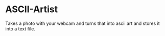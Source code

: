 # ASCII-Artist

Takes a photo with your webcam and turns that into ascii art and stores it into a text file.
